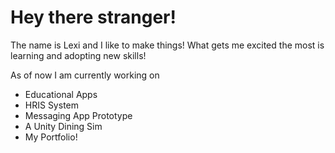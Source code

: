 # Hey there stranger!

The name is Lexi and I like to make things! What gets me excited the most is learning and adopting new skills!

As of now I am currently working on
- Educational Apps
- HRIS System
- Messaging App Prototype
- A Unity Dining Sim
- My Portfolio!
